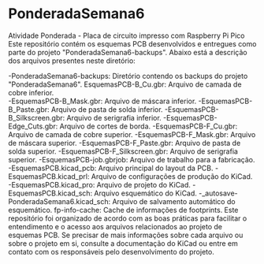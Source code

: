 # PonderadaSemana6
Atividade Ponderada - Placa de circuito impresso com Raspberry Pi Pico
Este repositório contém os esquemas PCB desenvolvidos e entregues como parte do projeto "PonderadaSemana6-backups". Abaixo está a descrição dos arquivos presentes neste diretório:

-PonderadaSemana6-backups: Diretório contendo os backups do projeto "PonderadaSemana6".
EsquemasPCB-B_Cu.gbr: Arquivo de camada de cobre inferior.<br>
-EsquemasPCB-B_Mask.gbr: Arquivo de máscara inferior.
-EsquemasPCB-B_Paste.gbr: Arquivo de pasta de solda inferior.
-EsquemasPCB-B_Silkscreen.gbr: Arquivo de serigrafia inferior.
-EsquemasPCB-Edge_Cuts.gbr: Arquivo de cortes de borda.
-EsquemasPCB-F_Cu.gbr: Arquivo de camada de cobre superior.
-EsquemasPCB-F_Mask.gbr: Arquivo de máscara superior.
-EsquemasPCB-F_Paste.gbr: Arquivo de pasta de solda superior.
-EsquemasPCB-F_Silkscreen.gbr: Arquivo de serigrafia superior.
-EsquemasPCB-job.gbrjob: Arquivo de trabalho para a fabricação.
-EsquemasPCB.kicad_pcb: Arquivo principal do layout da PCB.
-EsquemasPCB.kicad_prl: Arquivo de configurações de produção do KiCad.
-EsquemasPCB.kicad_pro: Arquivo de projeto do KiCad.
-EsquemasPCB.kicad_sch: Arquivo esquemático do KiCad.
-_autosave-PonderadaSemana6.kicad_sch: Arquivo de salvamento automático do esquemático.
fp-info-cache: Cache de informações de footprints.
Este repositório foi organizado de acordo com as boas práticas para facilitar o entendimento e o acesso aos arquivos relacionados ao projeto de esquemas PCB. Se precisar de mais informações sobre cada arquivo ou sobre o projeto em si, consulte a documentação do KiCad ou entre em contato com os responsáveis pelo desenvolvimento do projeto.
